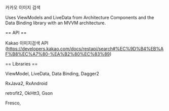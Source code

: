 카카오 이미지 검색

Uses ViewModels and LiveData from Architecture Components
and the Data Binding library with an MVVM architecture.

== API ==

Kakao 이미지검색 API (https://developers.kakao.com/docs/restapi/search#%EC%9D%B4%EB%AF%B8%EC%A7%80-%EA%B2%80%EC%83%89)

== Libraries ==

ViewModel, LiveData, Data Binding, Dagger2

RxJava2, RxAndroid

retrofit2, OkHtt3, Gson

Fresco,

